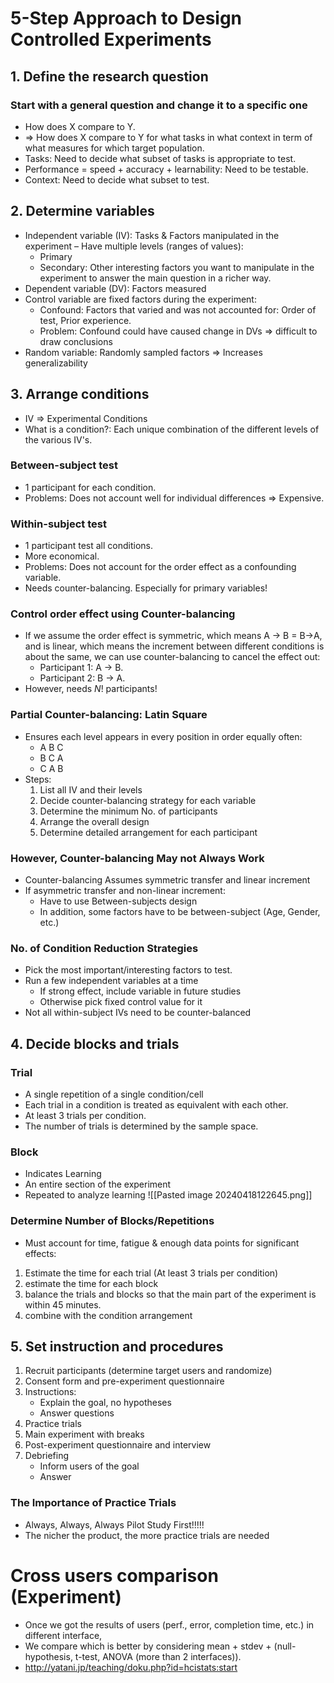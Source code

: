 # 5-Step Approach to Design Controlled Experiments
## 1. Define the research question
### Start with a general question and change it to a specific one
- How does X compare to Y.
- => How does X compare to Y for what tasks in what context in term of what measures for which target population.
- Tasks: Need to decide what subset of tasks is appropriate to test.
- Performance = speed + accuracy + learnability: Need to be testable.
- Context: Need to decide what subset to test.
## 2. Determine variables 
- Independent variable (IV): Tasks & Factors manipulated in the experiment – Have multiple levels (ranges of values):
	- Primary
	- Secondary: Other interesting factors you want to manipulate in the experiment to answer the main question in a richer way.
- Dependent variable (DV): Factors measured
- Control variable are fixed factors during the experiment:
	- Confound: Factors that varied and was not accounted for: Order of test, Prior experience.
	- Problem: Confound could have caused change in DVs => difficult to draw conclusions
- Random variable: Randomly sampled factors => Increases generalizability
## 3. Arrange conditions
- IV => Experimental Conditions
- What is a condition?: Each unique combination of the different levels of the various IV's.
### Between-subject test
- 1 participant for each condition.
- Problems: Does not account well for individual differences => Expensive.
### Within-subject test
- 1 participant test all conditions.
- More economical.
- Problems: Does not account for the order effect as a confounding variable.
- Needs counter-balancing. Especially for primary variables!
### Control order effect using Counter-balancing
- If we assume the order effect is symmetric, which means A -> B = B->A, and is linear, which means the increment between different conditions is about the same, we can use counter-balancing to cancel the effect out:
	- Participant 1: A -> B.
	- Participant 2: B -> A.
- However, needs $N!$ participants!
### Partial Counter-balancing: Latin Square
- Ensures each level appears in every position in order equally often: 
	- A B C
	- B C A
	- C A B
- Steps:
	1. List all IV and their levels
	2. Decide counter-balancing strategy for each variable
	3. Determine the minimum No. of participants 
	4. Arrange the overall design
	5. Determine detailed arrangement for each participant
### However, Counter-balancing May not Always Work
- Counter-balancing Assumes symmetric transfer and linear increment
- If asymmetric transfer and non-linear increment:
	- Have to use Between-subjects design
	 - In addition, some factors have to be between-subject (Age, Gender, etc.)
### No. of Condition Reduction Strategies
- Pick the most important/interesting factors to test. 
- Run a few independent variables at a time 
	- If strong effect, include variable in future studies
	- Otherwise pick fixed control value for it
- Not all within-subject IVs need to be counter-balanced
## 4. Decide blocks and trials 
### Trial
- A single repetition of a single condition/cell
- Each trial in a condition is treated as equivalent with each other.
- At least 3 trials per condition.
- The number of trials is determined by the sample space.
### Block
- Indicates Learning
- An entire section of the experiment
- Repeated to analyze learning
![[Pasted image 20240418122645.png]]
### Determine Number of Blocks/Repetitions
- Must account for time, fatigue & enough data points for significant effects:
1. Estimate the time for each trial (At least 3 trials per condition) 
2. estimate the time for each block
3. balance the trials and blocks so that the main part of the experiment is within 45 minutes.
4. combine with the condition arrangement
## 5. Set instruction and procedures
1. Recruit participants (determine target users and randomize) 
2. Consent form and pre-experiment questionnaire 
3. Instructions:
	- Explain the goal, no hypotheses
	- Answer questions
1. Practice trials
2. Main experiment with breaks
3. Post-experiment questionnaire and interview
4. Debriefing
	- Inform users of the goal
	- Answer
### The Importance of Practice Trials
- Always, Always, Always Pilot Study First!!!!!
- The nicher the product, the more practice trials are needed
# Cross users comparison (Experiment)
- Once we got the results of users (perf., error, completion time, etc.) in different interface, 
- We compare which is better by considering mean + stdev + (null-hypothesis, t-test, ANOVA (more than 2 interfaces)).
- http://yatani.jp/teaching/doku.php?id=hcistats:start